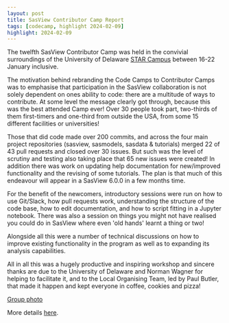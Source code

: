 ```yaml
---
layout: post
title: SasView Contributor Camp Report
tags: [codecamp, highlight 2024-02-09]
highlight: 2024-02-09
---
```


The twelfth SasView Contributor Camp was held in the convivial surroundings of the 
University of Delaware [STAR Campus](https://www.udel.edu/research-innovation/star/)
between 16-22 January inclusive.

The motivation behind rebranding the Code Camps to Contributor Camps was to emphasise 
that participation in the SasView collaboration is not solely dependent on ones ability 
to code: there are a multitude of ways to contribute. At some level the message clearly 
got through, because this was the best attended Camp ever! Over 30 people took part, 
two-thirds of them first-timers and one-third from outside the USA, from some 15 
different facilities or universities!

Those that did code made over 200 commits, and across the four main project repositories 
(sasview, sasmodels, sasdata & tutorials) merged 22 of 43 pull requests and closed over 
30 issues. But such was the level of scrutiny and testing also taking place that 65 new 
issues were created! In addition there was work on updating help documentation for 
new/improved functionality and the revising of some tutorials. The plan is that much of 
this endeavour will appear in a SasView 6.0.0 in a few months time.

For the benefit of the newcomers, introductory sessions were run on how to use Git/Slack, 
how pull requests work, understanding the structure of the code base, how to edit 
documentation, and how to script fitting in a Jupyter notebook. There was also a session 
on things you might not have realised you could do in SasView where even 'old hands' 
learnt a thing or two!

Alongside all this were a number of technical discussions on how to improve existing 
functionality in the program as well as to expanding its analysis capabilities.

All in all this was a hugely productive and inspiring workshop and sincere thanks are due 
to the University of Delaware and Norman Wagner for helping to facilitate it, and to the 
Local Organising Team, led by Paul Butler, that made it happen and kept everyone in coffee, 
cookies and pizza!

[Group photo](../img/Contributor-Camp-12.jpg)

More details [here](https://github.com/SasView/sasview/wiki/ContributorCampXII).
